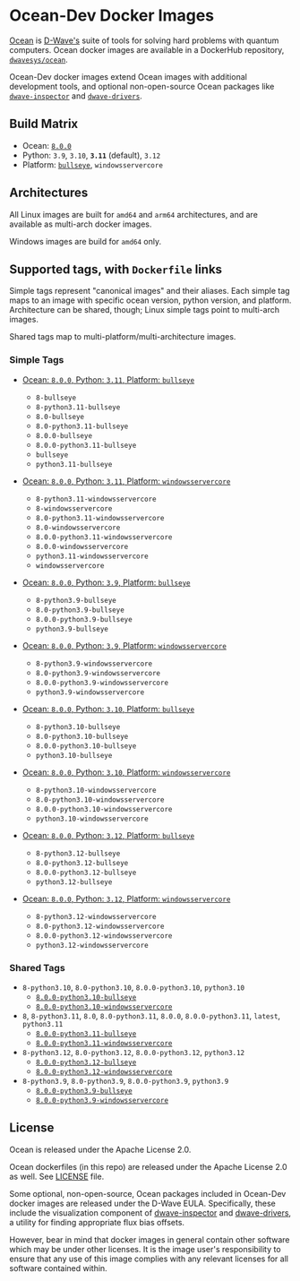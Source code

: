 # Ocean-Dev Docker Images

[Ocean](https://docs.ocean.dwavesys.com/en/stable) is
[D-Wave's](https://www.dwavesys.com) suite of tools for solving hard problems
with quantum computers. Ocean docker images are available in a DockerHub
repository, [`dwavesys/ocean`](https://hub.docker.com/r/dwavesys/ocean).

Ocean-Dev docker images extend Ocean images with additional development tools,
and optional non-open-source Ocean packages like
[`dwave-inspector`](https://github.com/dwavesystems/dwave-inspector) and
[`dwave-drivers`](https://github.com/dwavesystems/dwave-drivers).


## Build Matrix

- Ocean: [`8.0.0`](https://github.com/dwavesystems/dwave-ocean-sdk/releases/8.0.0)
- Python: `3.9`, `3.10`, **`3.11`** (default), `3.12`
- Platform: [`bullseye`](https://wiki.debian.org/DebianBullseye), `windowsservercore`


## Architectures

All Linux images are built for `amd64` and `arm64` architectures, and are available
as multi-arch docker images.

Windows images are build for `amd64` only.


## Supported tags, with `Dockerfile` links

Simple tags represent "canonical images" and their aliases. Each simple tag maps
to an image with specific ocean version, python version, and platform.
Architecture can be shared, though; Linux simple tags point to multi-arch images.

Shared tags map to multi-platform/multi-architecture images.


### Simple Tags

- [Ocean: `8.0.0`, Python: `3.11`, Platform: `bullseye`](https://github.com/dwavesystems/ocean-dev-docker/blob/master/dockerfiles/8/python3.11/bullseye/Dockerfile)
  - `8-bullseye`
  - `8-python3.11-bullseye`
  - `8.0-bullseye`
  - `8.0-python3.11-bullseye`
  - `8.0.0-bullseye`
  - `8.0.0-python3.11-bullseye`
  - `bullseye`
  - `python3.11-bullseye`

- [Ocean: `8.0.0`, Python: `3.11`, Platform: `windowsservercore`](https://github.com/dwavesystems/ocean-dev-docker/blob/master/dockerfiles/8/python3.11/windowsservercore/Dockerfile)
  - `8-python3.11-windowsservercore`
  - `8-windowsservercore`
  - `8.0-python3.11-windowsservercore`
  - `8.0-windowsservercore`
  - `8.0.0-python3.11-windowsservercore`
  - `8.0.0-windowsservercore`
  - `python3.11-windowsservercore`
  - `windowsservercore`

- [Ocean: `8.0.0`, Python: `3.9`, Platform: `bullseye`](https://github.com/dwavesystems/ocean-dev-docker/blob/master/dockerfiles/8/python3.9/bullseye/Dockerfile)
  - `8-python3.9-bullseye`
  - `8.0-python3.9-bullseye`
  - `8.0.0-python3.9-bullseye`
  - `python3.9-bullseye`

- [Ocean: `8.0.0`, Python: `3.9`, Platform: `windowsservercore`](https://github.com/dwavesystems/ocean-dev-docker/blob/master/dockerfiles/8/python3.9/windowsservercore/Dockerfile)
  - `8-python3.9-windowsservercore`
  - `8.0-python3.9-windowsservercore`
  - `8.0.0-python3.9-windowsservercore`
  - `python3.9-windowsservercore`

- [Ocean: `8.0.0`, Python: `3.10`, Platform: `bullseye`](https://github.com/dwavesystems/ocean-dev-docker/blob/master/dockerfiles/8/python3.10/bullseye/Dockerfile)
  - `8-python3.10-bullseye`
  - `8.0-python3.10-bullseye`
  - `8.0.0-python3.10-bullseye`
  - `python3.10-bullseye`

- [Ocean: `8.0.0`, Python: `3.10`, Platform: `windowsservercore`](https://github.com/dwavesystems/ocean-dev-docker/blob/master/dockerfiles/8/python3.10/windowsservercore/Dockerfile)
  - `8-python3.10-windowsservercore`
  - `8.0-python3.10-windowsservercore`
  - `8.0.0-python3.10-windowsservercore`
  - `python3.10-windowsservercore`

- [Ocean: `8.0.0`, Python: `3.12`, Platform: `bullseye`](https://github.com/dwavesystems/ocean-dev-docker/blob/master/dockerfiles/8/python3.12/bullseye/Dockerfile)
  - `8-python3.12-bullseye`
  - `8.0-python3.12-bullseye`
  - `8.0.0-python3.12-bullseye`
  - `python3.12-bullseye`

- [Ocean: `8.0.0`, Python: `3.12`, Platform: `windowsservercore`](https://github.com/dwavesystems/ocean-dev-docker/blob/master/dockerfiles/8/python3.12/windowsservercore/Dockerfile)
  - `8-python3.12-windowsservercore`
  - `8.0-python3.12-windowsservercore`
  - `8.0.0-python3.12-windowsservercore`
  - `python3.12-windowsservercore`


### Shared Tags

- `8-python3.10`, `8.0-python3.10`, `8.0.0-python3.10`, `python3.10`
  - [`8.0.0-python3.10-bullseye`](https://github.com/dwavesystems/ocean-dev-docker/blob/master/dockerfiles/8/python3.10/bullseye/Dockerfile)
  - [`8.0.0-python3.10-windowsservercore`](https://github.com/dwavesystems/ocean-dev-docker/blob/master/dockerfiles/8/python3.10/windowsservercore/Dockerfile)
- `8`, `8-python3.11`, `8.0`, `8.0-python3.11`, `8.0.0`, `8.0.0-python3.11`, `latest`, `python3.11`
  - [`8.0.0-python3.11-bullseye`](https://github.com/dwavesystems/ocean-dev-docker/blob/master/dockerfiles/8/python3.11/bullseye/Dockerfile)
  - [`8.0.0-python3.11-windowsservercore`](https://github.com/dwavesystems/ocean-dev-docker/blob/master/dockerfiles/8/python3.11/windowsservercore/Dockerfile)
- `8-python3.12`, `8.0-python3.12`, `8.0.0-python3.12`, `python3.12`
  - [`8.0.0-python3.12-bullseye`](https://github.com/dwavesystems/ocean-dev-docker/blob/master/dockerfiles/8/python3.12/bullseye/Dockerfile)
  - [`8.0.0-python3.12-windowsservercore`](https://github.com/dwavesystems/ocean-dev-docker/blob/master/dockerfiles/8/python3.12/windowsservercore/Dockerfile)
- `8-python3.9`, `8.0-python3.9`, `8.0.0-python3.9`, `python3.9`
  - [`8.0.0-python3.9-bullseye`](https://github.com/dwavesystems/ocean-dev-docker/blob/master/dockerfiles/8/python3.9/bullseye/Dockerfile)
  - [`8.0.0-python3.9-windowsservercore`](https://github.com/dwavesystems/ocean-dev-docker/blob/master/dockerfiles/8/python3.9/windowsservercore/Dockerfile)


## License

Ocean is released under the Apache License 2.0.

Ocean dockerfiles (in this repo) are released under the Apache License 2.0 as well.
See [LICENSE](./LICENSE) file.

Some optional, non-open-source, Ocean packages included in Ocean-Dev docker images
are released under the D-Wave EULA. Specifically, these include the visualization component
of [dwave-inspector](https://docs.ocean.dwavesys.com/en/stable/licenses/inspector.html)
and [dwave-drivers](https://docs.ocean.dwavesys.com/en/stable/licenses/drivers.html),
a utility for finding appropriate flux bias offsets.

However, bear in mind that docker images in general contain other software which
may be under other licenses. It is the image user's responsibility to ensure
that any use of this image complies with any relevant licenses for all software
contained within.
